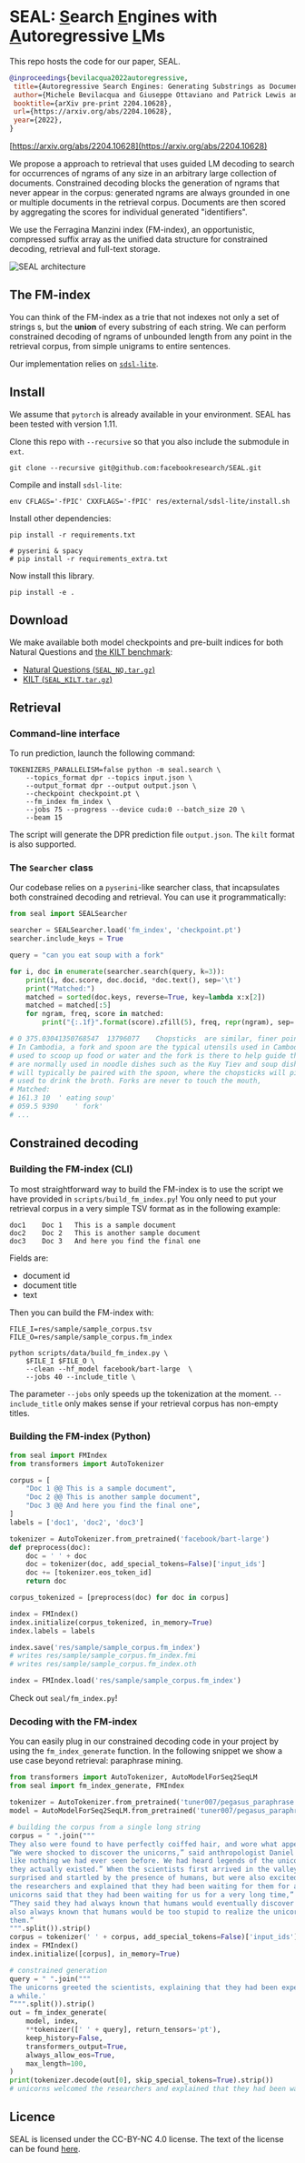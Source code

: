 # SEAL: <u>S</u>earch <u>E</u>ngines with <u>A</u>utoregressive <u>L</u>Ms
This repo hosts the code for our paper, SEAL.
 
 ```bibtex
@inproceedings{bevilacqua2022autoregressive,
  title={Autoregressive Search Engines: Generating Substrings as Document Identifiers}, 
  author={Michele Bevilacqua and Giuseppe Ottaviano and Patrick Lewis and Wen-tau Yih and Sebastian Riedel and Fabio Petroni},
  booktitle={arXiv pre-print 2204.10628},
  url={https://arxiv.org/abs/2204.10628},
  year={2022},
}
```

[https://arxiv.org/abs/2204.10628](https://arxiv.org/abs/2204.10628)


We propose a approach to retrieval that uses guided LM decoding to search for occurrences of ngrams of any size in an 
arbitrary large collection of documents. Constrained decoding blocks the generation of ngrams that never appear in the corpus: generated ngrams are always grounded in one or multiple documents in the retrieval corpus. Documents are then scored by aggregating the scores for individual generated "identifiers". 

We use the Ferragina Manzini index (FM-index), an opportunistic, compressed suffix array as the unified data structure for constrained decoding, retrieval and full-text storage.

![SEAL architecture](./res/architecture.jpg)

## The FM-index
You can think of the FM-index as a trie that not indexes not only a set of strings s, but the **union** of every substring 
of each string. We can perform constrained decoding of ngrams of unbounded length from any point in the retrieval corpus, 
from simple unigrams to entire sentences.

Our implementation relies on [`sdsl-lite`](https://github.com/simongog/sdsl-lite).

## Install
We assume that `pytorch` is already available in your environment. SEAL has been tested with version 1.11.

Clone this repo with `--recursive` so that you also include the submodule in `ext`.
```commandline
git clone --recursive git@github.com:facebookresearch/SEAL.git
```

Compile and install `sdsl-lite`:
```commandline
env CFLAGS='-fPIC' CXXFLAGS='-fPIC' res/external/sdsl-lite/install.sh
```

Install other dependencies:
```commandline
pip install -r requirements.txt

# pyserini & spacy
# pip install -r requirements_extra.txt
```

Now install this library.
```commandline
pip install -e .
```
## Download
We make available both model checkpoints and pre-built indices for both Natural Questions and [the KILT benchmark](https://github.com/facebookresearch/KILT):
* [Natural Questions (`SEAL_NQ.tar.gz`)](http://dl.fbaipublicfiles.com/seal/SEAL_NQ.tar.gz)
* [KILT (`SEAL_KILT.tar.gz`)](http://dl.fbaipublicfiles.com/seal/SEAL_KILT.tar.gz)

## Retrieval
### Command-line interface
To run prediction, launch the following command:

```commandline
TOKENIZERS_PARALLELISM=false python -m seal.search \
    --topics_format dpr --topics input.json \
    --output_format dpr --output output.json \
    --checkpoint checkpoint.pt \
    --fm_index fm_index \
    --jobs 75 --progress --device cuda:0 --batch_size 20 \
    --beam 15
```
The script will generate the DPR prediction file `output.json`. The `kilt` format is also supported.

### The `Searcher` class
Our codebase relies on a `pyserini`-like searcher class, that incapsulates both constrained decoding and retrieval. You
can use it programmatically:
```python
from seal import SEALSearcher

searcher = SEALSearcher.load('fm_index', 'checkpoint.pt')
searcher.include_keys = True

query = "can you eat soup with a fork"

for i, doc in enumerate(searcher.search(query, k=3)):
    print(i, doc.score, doc.docid, *doc.text(), sep='\t')
    print("Matched:")
    matched = sorted(doc.keys, reverse=True, key=lambda x:x[2])
    matched = matched[:5]
    for ngram, freq, score in matched:
        print("{:.1f}".format(score).zfill(5), freq, repr(ngram), sep='\t')

# 0	375.03041350768547	13796077	Chopsticks	are similar, finer points can differ from region to region. 
# In Cambodia, a fork and spoon are the typical utensils used in Cambodian dining and etiquette. Spoons are 
# used to scoop up food or water and the fork is there to help guide the food onto the spoon. Chopsticks 
# are normally used in noodle dishes such as the Kuy Tiev and soup dishes. When eating soup the chopsticks 
# will typically be paired with the spoon, where the chopsticks will pick up the food and the spoon will be 
# used to drink the broth. Forks are never to touch the mouth,
# Matched:
# 161.3	10	' eating soup'
# 059.5	9390	' fork'
# ...
```

## Constrained decoding

### Building the FM-index (CLI)
To most straightforward way to build the FM-index is to use the script we have provided in `scripts/build_fm_index.py`! 
You only need  to put your retrieval corpus in a very simple TSV format as in the following example:
```
doc1    Doc 1   This is a sample document
doc2    Doc 2   This is another sample document
doc3    Doc 3   And here you find the final one
```
Fields are: 
* document id
* document title
* text 

Then you can build the FM-index with:
```commandline
FILE_I=res/sample/sample_corpus.tsv
FILE_O=res/sample/sample_corpus.fm_index

python scripts/data/build_fm_index.py \
    $FILE_I $FILE_O \
    --clean --hf_model facebook/bart-large  \
    --jobs 40 --include_title \
```
The parameter `--jobs` only speeds up the tokenization at the moment. `--include_title` only makes sense if your retrieval corpus has non-empty titles.

### Building the FM-index (Python)
```python
from seal import FMIndex
from transformers import AutoTokenizer

corpus = [
    "Doc 1 @@ This is a sample document",
    "Doc 2 @@ This is another sample document",
    "Doc 3 @@ And here you find the final one",
]
labels = ['doc1', 'doc2', 'doc3']

tokenizer = AutoTokenizer.from_pretrained('facebook/bart-large')
def preprocess(doc):
    doc = ' ' + doc
    doc = tokenizer(doc, add_special_tokens=False)['input_ids']
    doc += [tokenizer.eos_token_id]
    return doc

corpus_tokenized = [preprocess(doc) for doc in corpus]

index = FMIndex()
index.initialize(corpus_tokenized, in_memory=True)
index.labels = labels

index.save('res/sample/sample_corpus.fm_index')
# writes res/sample/sample_corpus.fm_index.fmi
# writes res/sample/sample_corpus.fm_index.oth

index = FMIndex.load('res/sample/sample_corpus.fm_index')
```
Check out `seal/fm_index.py`! 

### Decoding with the FM-index
You can easily plug in our constrained decoding code in your project by using the `fm_index_generate` function. In the 
following snippet we show a use case beyond retrieval: paraphrase mining.
```python
from transformers import AutoTokenizer, AutoModelForSeq2SeqLM
from seal import fm_index_generate, FMIndex

tokenizer = AutoTokenizer.from_pretrained('tuner007/pegasus_paraphrase')
model = AutoModelForSeq2SeqLM.from_pretrained('tuner007/pegasus_paraphrase')

# building the corpus from a single long string
corpus = " ".join("""
They also were found to have perfectly coiffed hair, and wore what appeared to be Dior makeup. 
“We were shocked to discover the unicorns,” said anthropologist Daniel St. Maurice. “They were 
like nothing we had ever seen before. We had heard legends of the unicorns, but never thought 
they actually existed.” When the scientists first arrived in the valley, the unicorns were 
surprised and startled by the presence of humans, but were also excited. The unicorns welcomed 
the researchers and explained that they had been waiting for them for a very long time. “The 
unicorns said that they had been waiting for us for a very long time,” said Dr. St. Maurice. 
“They said they had always known that humans would eventually discover them, but that they had 
also always known that humans would be too stupid to realize the unicorns had been waiting for 
them.”
""".split()).strip()
corpus = tokenizer(' ' + corpus, add_special_tokens=False)['input_ids'] + [tokenizer.eos_token_id]
index = FMIndex()
index.initialize([corpus], in_memory=True)

# constrained generation
query = " ".join("""
The unicorns greeted the scientists, explaining that they had been expecting the encounter for
a while.'
”""".split()).strip()
out = fm_index_generate(
    model, index,
    **tokenizer([' ' + query], return_tensors='pt'),
    keep_history=False,
    transformers_output=True,
    always_allow_eos=True,
    max_length=100,
)
print(tokenizer.decode(out[0], skip_special_tokens=True).strip())
# unicorns welcomed the researchers and explained that they had been waiting for them for a very long time.

```


## Licence
SEAL is licensed under the CC-BY-NC 4.0 license. The text of the license can be found [here](LICENSE).




